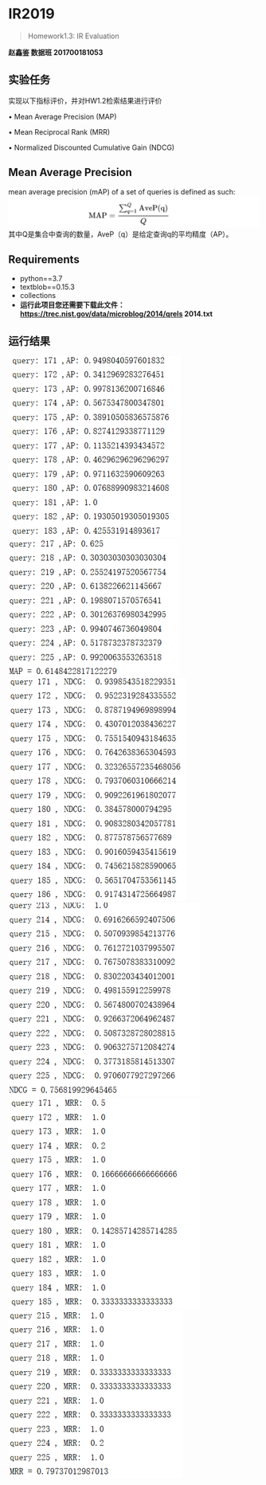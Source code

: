 # IR2019
> Homework1.3: IR Evaluation

**赵鑫鉴 数据班 201700181053**
## 实验任务
实现以下指标评价，并对HW1.2检索结果进行评价 

• Mean Average Precision (MAP) 

• Mean Reciprocal Rank (MRR) 

• Normalized Discounted Cumulative Gain (NDCG)

## Mean Average Precision
mean average precision (mAP) of a set of queries is defined as such:
![](./report_img/im7.png)
其中Q是集合中查询的数量，AveP（q）是给定查询q的平均精度（AP）。



## Requirements
+ python==3.7
+ textblob==0.15.3
+ collections
+ **运行此项目您还需要下载此文件：https://trec.nist.gov/data/microblog/2014/qrels 2014.txt**

## 运行结果

![](./report_img/im1.png)
![](./report_img/im2.png)
![](./report_img/im3.png)
![](./report_img/im4.png)
![](./report_img/im5.png)
![](./report_img/im6.png)
